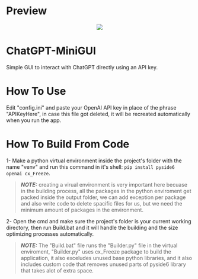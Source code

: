 # Preview
<p align="center">
<img src="https://user-images.githubusercontent.com/16827679/233804902-d949c984-e59a-422e-94d6-7f82fc119571.png">
</p>


# ChatGPT-MiniGUI
Simple GUI to interact with ChatGPT directly using an API key.

# How To Use
Edit "config.ini" and paste your OpenAI API key in place of the phrase "APIKeyHere", in case this file got deleted, it will be recreated automatically when you run the app.

# How To Build From Code
1- Make a python virtual environment inside the project's folder with the name "venv" and run this command in it's shell: ```pip install pyside6 openai cx_Freeze```.

> **_NOTE:_** creating a virual environment is very important here becuase in the building process, all the packages in the python enviroment get packed inside the output folder, we can add exception per package and also write code to delete spacific files for us, but we need the minimum amount of packages in the environment.

2- Open the cmd and make sure the project's folder is your current working directory, then run Build.bat and it will handle the building and the size optimizing processes automatically.

> **_NOTE:_** The "Build.bat" file runs the "Builder.py" file in the virtual enviroment, "Builder.py" uses cx_Freeze package to build the application, it also exceludes unused base python libraries, and it also includes custom code that removes unused parts of pyside6 library that takes alot of extra space.
